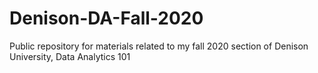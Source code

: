 # Denison-DA-Fall-2020
Public repository for materials related to my fall 2020 section of Denison University, Data Analytics 101
